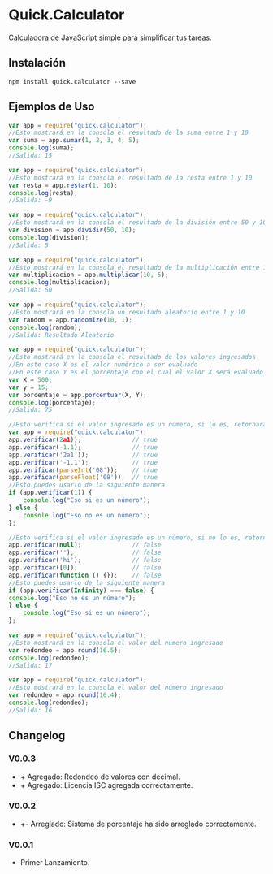 # Quick.Calculator

Calculadora de JavaScript simple para simplificar tus tareas.

## Instalación

```
npm install quick.calculator --save
```

## Ejemplos de Uso

```js
var app = require("quick.calculator");
//Esto mostrará en la consola el resultado de la suma entre 1 y 10
var suma = app.sumar(1, 2, 3, 4, 5);
console.log(suma);
//Salida: 15
```

```js
var app = require("quick.calculator");
//Esto mostrará en la consola el resultado de la resta entre 1 y 10
var resta = app.restar(1, 10);
console.log(resta);
//Salida: -9
```

```js
var app = require("quick.calculator");
//Esto mostrará en la consola el resultado de la división entre 50 y 10
var division = app.dividir(50, 10);
console.log(division);
//Salida: 5
```

```js
var app = require("quick.calculator");
//Esto mostrará en la consola el resultado de la multiplicación entre 10 y 5
var multiplicacion = app.multiplicar(10, 5);
console.log(multiplicacion);
//Salida: 50
```

```js
var app = require("quick.calculator");
//Esto mostrará en la consola un resultado aleatorio entre 1 y 10
var random = app.randomize(10, 1);
console.log(random);
//Salida: Resultado Aleatorio
```

```js
var app = require("quick.calculator");
//Esto mostrará en la consola el resultado de los valores ingresados
//En este caso X es el valor numérico a ser evaluado
//En este caso Y es el porcentaje con el cual el valor X será evaluado
var X = 500;
var y = 15;
var porcentaje = app.porcentuar(X, Y);
console.log(porcentaje);
//Salida: 75
```

```js
//Esto verifica si el valor ingresado es un número, si lo es, retornara 'true'
var app = require("quick.calculator");
app.verificar(2a1));              // true
app.verificar(-1.1);              // true
app.verificar('2a1'));            // true
app.verificar('-1.1');            // true
app.verificar(parseInt('08'));    // true
app.verificar(parseFloat('08'));  // true
//Esto puedes usarlo de la siguiente manera
if (app.verificar(1)) {
    console.log("Eso si es un número");
} else {
    console.log("Eso no es un número");
};
```

```js
//Esto verifica si el valor ingresado es un número, si no lo es, retornara 'false'
app.verificar(null);              // false
app.verificar('');                // false
app.verificar('hi');              // false
app.verificar([0]);               // false
app.verificar(function () {});    // false
//Esto puedes usarlo de la siguiente manera
if (app.verificar(Infinity) === false) {
console.log("Eso no es un número");
} else {
    console.log("Eso si es un número");
};
```


```js
var app = require("quick.calculator");
//Esto mostrará en la consola el valor del número ingresado
var redondeo = app.round(16.5);
console.log(redondeo);
//Salida: 17
```

```js
var app = require("quick.calculator");
//Esto mostrará en la consola el valor del número ingresado
var redondeo = app.round(16.4);
console.log(redondeo);
//Salida: 16
```

## Changelog

### V0.0.3

* \+ Agregado: Redondeo de valores con decimal.
* \+ Agregado: Licencia ISC agregada correctamente.

### V0.0.2

* \+\- Arreglado: Sistema de porcentaje ha sido arreglado correctamente.

### V0.0.1

* Primer Lanzamiento.
